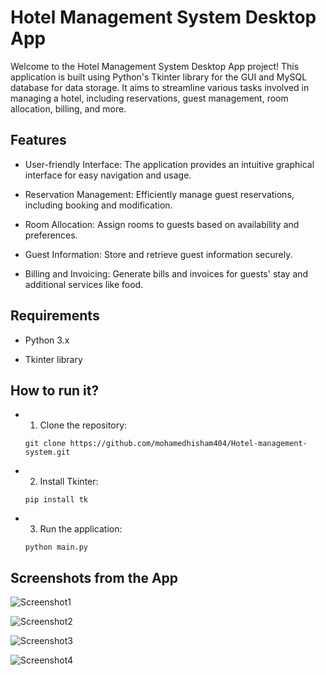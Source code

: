 # Hotel Management System Desktop App

Welcome to the Hotel Management System Desktop App project! This application is built using Python's Tkinter library for the GUI and MySQL database for data storage. It aims to streamline various tasks involved in managing a hotel, including reservations, guest management, room allocation, billing, and more.

## Features

* User-friendly Interface: The application provides an intuitive graphical interface for easy navigation and usage.

* Reservation Management: Efficiently manage guest reservations, including booking and modification.

* Room Allocation: Assign rooms to guests based on availability and preferences.

* Guest Information: Store and retrieve guest information securely.

* Billing and Invoicing: Generate bills and invoices for guests' stay and additional services like food.

## Requirements

* Python 3.x

* Tkinter library

## How to run it?

* 1. Clone the repository:
    ```
    git clone https://github.com/mohamedhisham404/Hotel-management-system.git
    ```

* 2. Install Tkinter:
    ```
    pip install tk
    ```

* 3. Run the application:
    ```
    python main.py
    ```

## Screenshots from the App


![Screenshot1](https://github.com/mohamedhisham404/Hotel-management-system/assets/37938481/2849f16a-dd9a-4774-ba20-235100f24d6f)

![Screenshot2](https://github.com/mohamedhisham404/Hotel-management-system/assets/37938481/b2185c70-e757-432d-b736-521b7d223a0a)

![Screenshot3](https://github.com/mohamedhisham404/Hotel-management-system/assets/37938481/79038f6f-c030-41e2-8786-387421272537)

![Screenshot4](https://github.com/mohamedhisham404/Hotel-management-system/assets/37938481/ee5ee8e0-6be0-42a5-bfa8-25ea4054846f)